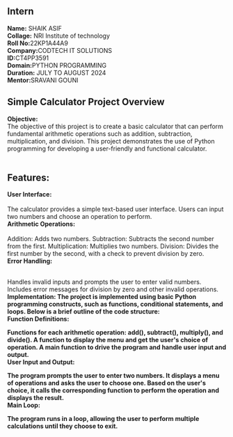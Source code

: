 <h2>Intern</h2>
<b>Name:</b> SHAIK ASIF<br>
<b>Collage:</b> NRI Institute of technology<BR>
<b>Roll No:</b>22KP1A44A9<BR>
<b>Company:</b>CODTECH IT SOLUTIONS<BR>
<b>ID:</b>CT4PP3591<BR>
<b>Domain:</b>PYTHON PROGRAMMING<BR>
<b>Duration:</b> JULY TO AUGUST 2024<BR>
<b>Mentor:</b>SRAVANI GOUNI<BR>

<h2>Simple Calculator Project Overview</h2>
<b>Objective:</b><br>
The objective of this project is to create a basic calculator that can perform fundamental arithmetic operations such as addition, subtraction, multiplication, and division. This project demonstrates the use of Python programming for developing a user-friendly and functional calculator.<br><br>

<h2>Features:</h2>
<b>User Interface:</b><br><br>
The calculator provides a simple text-based user interface.
Users can input two numbers and choose an operation to perform.<bR>
<b>Arithmetic Operations:</b><br><br>
Addition: Adds two numbers.
Subtraction: Subtracts the second number from the first.
Multiplication: Multiplies two numbers.
Division: Divides the first number by the second, with a check to prevent division by zero.<br>
<b>Error Handling:</b><br><br>

Handles invalid inputs and prompts the user to enter valid numbers.
Includes error messages for division by zero and other invalid operations.<br>
<b>Implementation:<b>
The project is implemented using basic Python programming constructs, such as functions, conditional statements, and loops. Below is a brief outline of the code structure:
<br>
<b>Function Definitions:<b>

Functions for each arithmetic operation: add(), subtract(), multiply(), and divide().
A function to display the menu and get the user's choice of operation.
A main function to drive the program and handle user input and output.<br>
<b>User Input and Output:</b>

The program prompts the user to enter two numbers.
It displays a menu of operations and asks the user to choose one.
Based on the user's choice, it calls the corresponding function to perform the operation and displays the result.<br>
<b>Main Loop:<b>

The program runs in a loop, allowing the user to perform multiple calculations until they choose to exit.<br>

